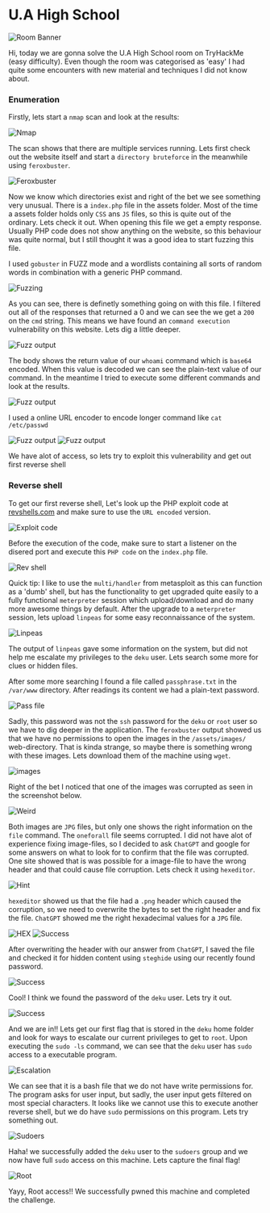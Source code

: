 # U.A High School
![Room Banner](images/0_banner.png)

Hi, today we are gonna solve the U.A High School room on TryHackMe (easy difficulty). Even though the room was categorised as 'easy' I had quite some encounters with new material and techniques I did not know about.

### Enumeration
Firstly, lets start a `nmap` scan and look at the results:

![Nmap](images/1_nmap.png)

The scan shows that there are multiple services running. Lets first check out the website itself and start a `directory bruteforce` in the meanwhile using `feroxbuster`.

![Feroxbuster](images/2_feroxbuster.png)

Now we know which directories exist and right of the bet we see something very unusual. There is a `index.php` file in the assets folder. Most of the time a assets folder holds only `CSS` ans `JS` files, so this is quite out of the ordinary. Lets check it out. When opening this file we get a empty response. Usually PHP code does not show anything on the website, so this behaviour was quite normal, but I still thought it was a good idea to start fuzzing this file. 

I used `gobuster` in FUZZ mode and a wordlists containing all sorts of random words in combination with a generic PHP command.

![Fuzzing](images/3_fuzzing.png)

As you can see, there is definetly something going on with this file. I filtered out all of the responses that returned a 0 and we can see the we get a `200` on the `cmd` string. This means we have found an `command execution` vulnerability on this website. Lets dig a little deeper.

![Fuzz output](images/4_fuzz_output.png)

The body shows the return value of our `whoami` command which is `base64` encoded. When this value is decoded we can see the plain-text value of our command. In the meantime I tried to execute some different commands and look at the results.

![Fuzz output](images/5_commands.png)

I used a online URL encoder to encode longer command like `cat /etc/passwd`

![Fuzz output](images/6_passwd_base64.png)
![Fuzz output](images/7_passwd_decoded.png)

We have alot of access, so lets try to exploit this vulnerability and get out first reverse shell

### Reverse shell

To get our first reverse shell, Let's look up the PHP exploit code at [revshells.com](https://revshells.com) and make sure to use the `URL encoded` version.

![Exploit code](images/8_shell_payload.png)

Before the execution of the code, make sure to start a listener on the disered port and execute this `PHP code` on the `index.php` file.

![Rev shell](images/9_meterpreter_shell.png)

Quick tip: I like to use the `multi/handler` from metasploit as this can function as a 'dumb' shell, but has the functionality to get upgraded quite easily to a fully functional `meterpreter` session which upload/download and do many more awesome things by default. After the upgrade to a `meterpreter` session, lets upload `linpeas` for some easy reconnaissance of the system. 

![Linpeas](images/10_linpeas.png)

The output of `linpeas` gave some information on the system, but did not help me escalate my privileges to the `deku` user. Lets search some more for clues or hidden files.

After some more searching I found a file called `passphrase.txt` in the `/var/www` directory. After readings its content we had a plain-text password.

![Pass file](images/11_passphrase_file.png)

Sadly, this password was not the `ssh` password for the `deku` or `root` user so we have to dig deeper in the application. The `feroxbuster` output showed us that we have no permissions to open the images in the `/assets/images/` web-directory. That is kinda strange, so maybe there is something wrong with these images. Lets download them of the machine using `wget`.

![images](images/12_images.png)

Right of the bet I noticed that one of the images was corrupted as seen in the screenshot below.

![Weird](images/13_weird.png)

Both images are `JPG` files, but only one shows the right information on the `file` command. The `oneforall` file seems corrupted. I did not have alot of experience fixing image-files, so I decided to ask `ChatGPT` and google for some answers on what to look for to confirm that the file was corrupted. One site showed that is was possible for a image-file to have the wrong header and that could cause file corruption. Lets check it using `hexeditor`.

![Hint](images/14_hint.png)

`hexeditor` showed us that the file had a `.png` header which caused the corruption, so we need to overwrite the bytes to set the right header and fix the file. `ChatGPT` showed me the right hexadecimal values for a `JPG` file.

![HEX](images/15_hex_values.png)
![Success](images/16_success.png)

After overwriting the header with our answer from `ChatGPT`, I saved the file and checked it for hidden content using `steghide` using our recently found password.

![Success](images/17_cracked.png)

Cool! I think we found the password of the `deku` user. Lets try it out.

![Success](images/18_ssh_deku.png)

And we are in!! Lets get our first flag that is stored in the `deku` home folder and look for ways to escalate our current privileges to get to `root`. Upon executing the `sudo -ls` command, we can see that the `deku` user has `sudo` access to a executable program.

![Escalation](images/19_escalation.png)

We can see that it is a bash file that we do not have write permissions for. The program asks for user input, but sadly, the user input gets filtered on most special characters. It looks like we cannot use this to execute another reverse shell, but we do have `sudo` permissions on this program. Lets try something out.

![Sudoers](images/20_sudoers.png)

Haha! we successfully added the `deku` user to the `sudoers` group and we now have full `sudo` access on this machine. Lets capture the final flag!

![Root](images/21_final_flag.png)

Yayy, Root access!! We successfully pwned this machine and completed the challenge.